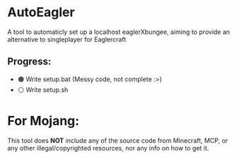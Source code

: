 # AutoEagler
A tool to automaticly set up a localhost eaglerXbungee, aiming to provide an alternative to singleplayer for Eaglercraft

## Progress:
- 🟠 Write setup.bat (Messy code, not complete :>)
- ⚪ Write setup.sh 

# For Mojang:
This tool does **NOT** include any of the source code from Minecraft, MCP, or any other illegal/copyrighted resources, nor any info on how to get it.
